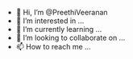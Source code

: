 - 👋 Hi, I’m @PreethiVeeranan
- 👀 I’m interested in ...
- 🌱 I’m currently learning ...
- 💞️ I’m looking to collaborate on ...
- 📫 How to reach me ...

<!---
PreethiVeeranan/PreethiVeeranan is a ✨ special ✨ repository because its `README.md` (this file) appears on your GitHub profile.
You can click the Preview link to take a look at your changes.
--->
